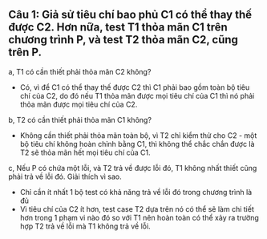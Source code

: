 ## Câu 1: Giả sử tiêu chí bao phủ C1 có thể thay thế được C2. Hơn nữa, test T1 thỏa mãn C1 trên chương trình P, và test T2 thỏa mãn C2, cũng trên P.

a, T1 có cần thiết phải thỏa mãn C2 không?

- Có, vì để C1 có thể thay thế được C2 thì C1 phải bao gồm toàn bộ tiêu chí của C2, do đó nếu T1 thỏa mãn được mọi tiêu chí của C1 thì nó phải thỏa mãn được mọi tiêu chí của C2.

b, T2 có cần thiết phải thỏa mãn C1 không?

- Không cần thiết phải thỏa mãn toàn bộ, vì T2 chỉ kiểm thử cho C2 - một bộ tiêu chí không hoàn chỉnh bằng C1, thì không thể chắc chắn được là T2 sẽ thỏa mãn hết mọi tiêu chí của C1.

c, Nếu P có chứa một lỗi, và T2 trả về được lỗi đó, T1 không nhất thiết cũng phải trả về lỗi đó. Giải thích vì sao.

- Chỉ cần ít nhất 1 bộ test có khả năng trả về lỗi đó trong chương trình là đủ
- Vì tiêu chí của C2 ít hơn, test case T2 dựa trên nó có thể sẽ làm chi tiết hơn trong 1 phạm vi nào đó so với T1 nên hoàn toàn có thể xảy ra trường hợp T2 trả về lỗi mà T1 không trả về lỗi.